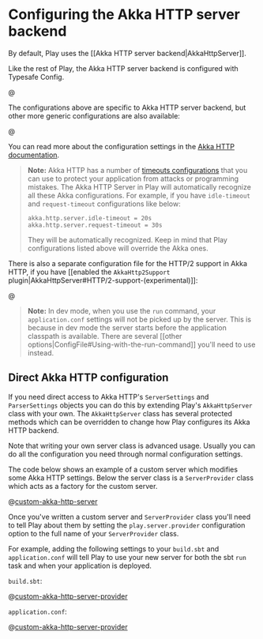 <!--- Copyright (C) 2009-2019 Lightbend Inc. <https://www.lightbend.com> -->
# Configuring the Akka HTTP server backend

By default, Play uses the [[Akka HTTP server backend|AkkaHttpServer]].

Like the rest of Play, the Akka HTTP server backend is configured with Typesafe Config.

@[](/confs/play-akka-http-server/reference.conf)

The configurations above are specific to Akka HTTP server backend, but other more generic configurations are also available:
 
@[](/confs/play-server/reference.conf)

You can read more about the configuration settings in the [Akka HTTP documentation](https://doc.akka.io/docs/akka-http/current/configuration.html?language=scala).

> **Note:** Akka HTTP has a number of [timeouts configurations](https://doc.akka.io/docs/akka-http/current/common/timeouts.html?language=scala#server-timeouts) that you can use to protect your application from attacks or programming mistakes. The Akka HTTP Server in Play will automatically recognize all these Akka configurations. For example, if you have `idle-timeout` and `request-timeout` configurations like below:
>
> ```
> akka.http.server.idle-timeout = 20s
> akka.http.server.request-timeout = 30s
> ```
>
> They will be automatically recognized. Keep in mind that Play configurations listed above will override the Akka ones.

There is also a separate configuration file for the HTTP/2 support in Akka HTTP, if you have [[enabled the `AkkaHttp2Support` plugin|AkkaHttpServer#HTTP/2-support-(experimental)]]:

@[](/confs/play-akka-http2-support/reference.conf)

> **Note:** In dev mode, when you use the `run` command, your `application.conf` settings will not be picked up by the server. This is because in dev mode the server starts before the application classpath is available. There are several [[other options|ConfigFile#Using-with-the-run-command]] you'll need to use instead.

## Direct Akka HTTP configuration

If you need direct access to Akka HTTP's `ServerSettings` and `ParserSettings` objects you can do this by extending Play's `AkkaHttpServer` class with your own. The `AkkaHttpServer` class has several protected methods which can be overridden to change how Play configures its Akka HTTP backend.

Note that writing your own server class is advanced usage. Usually you can do all the configuration you need through normal configuration settings.

The code below shows an example of a custom server which modifies some Akka HTTP settings. Below the server class is a `ServerProvider` class which acts as a factory for the custom server.

@[custom-akka-http-server](code/CustomAkkaHttpServer.scala)

Once you've written a custom server and `ServerProvider` class you'll need to tell Play about them by setting the `play.server.provider` configuration option to the full name of your `ServerProvider` class.

For example, adding the following settings to your `build.sbt` and `application.conf` will tell Play to use your new server for both the sbt `run` task and when your application is deployed.

`build.sbt`:

@[custom-akka-http-server-provider](code/build.sbt)

`application.conf`:

@[custom-akka-http-server-provider](code/application.conf)